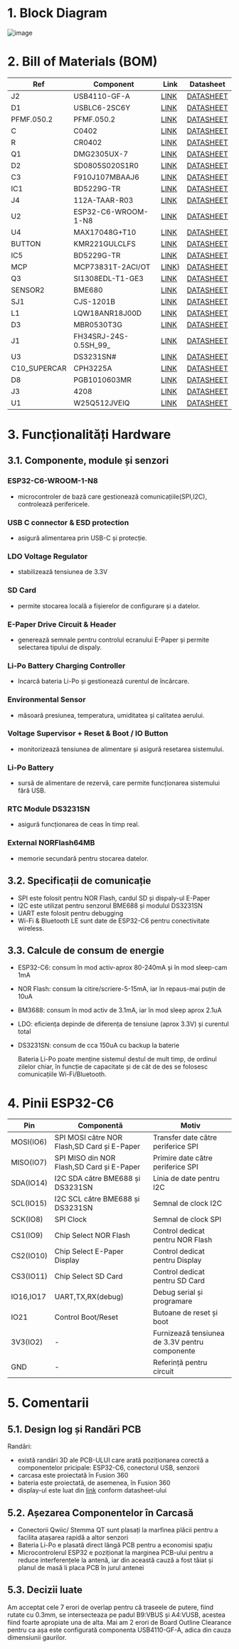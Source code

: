 # 1. Block Diagram #
![image](https://github.com/user-attachments/assets/19f56088-ab91-4108-b982-12a14c80f4fc)



# 2. Bill of Materials (BOM) #
| Ref | Component | Link | Datasheet |
|-----|-----------|------|-----------|
| J2 | USB4110-GF-A | [LINK](https://ro.mouser.com/ProductDetail/GCT/USB4110-GF-A?qs=KUoIvG%2F9IlYiZvIXQjyJeA%3D%3D) | [DATASHEET](https://ro.mouser.com/datasheet/2/837/GCT_USB4110_Product_Drawing___20k_cycles-3455479.pdf) |
| D1 | USBLC6-2SC6Y |[LINK](https://ro.mouser.com/ProductDetail/STMicroelectronics/USBLC6-2SC6Y?qs=gNDSiZmRJS%2FOgDexvXkdow%3D%3D) | [DATASHEET](https://ro.mouser.com/datasheet/2/389/usblc6_2sc6y-1852505.pdf) |
| PFMF.050.2 | PFMF.050.2 | [LINK](https://ro.mouser.com/ProductDetail/Schurter/PFMF.010.2?qs=1auRipcfynCnJdD0clLSNw%3D%3D) | [DATASHEET](https://ro.mouser.com/datasheet/2/358/typ_PFMF-1275918.pdf) |
| C | C0402 | [LINK](https://ro.mouser.com/ProductDetail/KEMET/C0402C475K8PACTU?qs=ulEaXIWI0c9ebKRT3r3htg%3D%3D) | [DATASHEET](https://ro.mouser.com/datasheet/2/447/KEM_C1006_X5R_SMD-3316465.pdf) |
| R | CR0402 | [LINK](https://ro.mouser.com/ProductDetail/Bourns/CR0402-FX-78R7GLF?qs=ePR1ZvdkOKLVu%2FTT5yAHeA%3D%3D) |[DATASHEET](https://ro.mouser.com/datasheet/2/54/cr-1858361.pdf) |
| Q1 | DMG2305UX-7 | [LINK](https://ro.mouser.com/ProductDetail/Diodes-Incorporated/DMG2305UX-7?qs=L1DZKBg7t5F%2FNBHrjfxC%252Bg%3D%3D) | [DATASHEET](https://www.diodes.com/assets/Datasheets/DMG2305UX.pdf) |
| D2 | SD0805S020S1R0 | [LINK](https://eu.mouser.com/ProductDetail/KYOCERA-AVX/SD0805S020S1R0?qs=jCA%252BPfw4LHbpkAoSnwrdjw%3D%3D) | [DATASHEET](https://eu.mouser.com/datasheet/2/40/schottky-3165252.pdf) |
| C3 | F910J107MBAAJ6 | [LINK](https://eu.mouser.com/ProductDetail/KYOCERA-AVX/F910J107MBAAJ6?qs=PqoDHHvF649LraCA%2FjeGXg%3D%3D) | [DATASHEET](https://eu.mouser.com/datasheet/2/40/F91_AJ6-3162641.pdf) |
| IC1 | BD5229G-TR | [LINK](https://ro.mouser.com/ProductDetail/ROHM-Semiconductor/BD5229G-TR?qs=4kLU8WoGk0vvnhrrYwdszw%3D%3D&_gl=1*14qx4c6*_ga*NDQxMDcxNDk3LjE3NDI4NDIxODY.*_ga_15W4STQT4T*MTc0MzQ1MzQ2Ny4xMy4xLjE3NDM0NTU3MDcuNDIuMC4w) | [DATASHEET](https://fscdn.rohm.com/en/products/databook/datasheet/ic/power/voltage_detector/bd52xxg-e.pdf) |
| J4 | 112A-TAAR-R03 | [LINK](https://store.comet.srl.ro/Catalogue/Product/43497/) |[DATASHEET](https://www.attend.com.tw/data/download/file/112A-TAAR-R03.rar) |
| U2 | ESP32-C6-WROOM-1-N8 | [LINK](https://componentsearchengine.com/prices/ESP32-C6-WROOM-1-N8?manufacturer=Espressif%20Systems) | [DATASHEET](https://www.espressif.com/sites/default/files/documentation/esp32-c6-wroom-1_wroom-1u_datasheet_en.pdf) |
| U4 | MAX17048G+T10 | [LINK](https://ro.mouser.com/ProductDetail/Analog-Devices-Maxim-Integrated/MAX17048G%2bT10?qs=D7PJwyCwLAoGnnn8jEPRBQ%3D%3D) | [DATASHEET](https://ro.mouser.com/datasheet/2/609/MAX17048_MAX17049-3469099.pdf) |
| BUTTON | KMR221GULCLFS | [LINK](https://ro.mouser.com/ProductDetail/CK/KMR221GULCLFS?qs=u2NJ%252B70r0goBXaNk7IrU0Q%3D%3D) | [DATASHEET](https://www.ckswitches.com/media/1479/kmr2.pdf )|
| IC5 | BD5229G-TR | [LINK](https://ro.mouser.com/ProductDetail/ROHM-Semiconductor/BD5229G-TR?qs=4kLU8WoGk0vvnhrrYwdszw%3D%3D)  | [DATASHEET](https://fscdn.rohm.com/en/products/databook/datasheet/ic/power/voltage_detector/bd52xxg-e.pdf) |
| MCP | MCP73831T-2ACI/OT | [LINK](https://ro.mouser.com/ProductDetail/Microchip-Technology/MCP73831T-2ACI-OT?qs=yUQqVecv4qvbBQBGbHx0Mw%3D%3D)) | [DATASHEET](https://ro.mouser.com/datasheet/2/268/MCP73831_Family_Data_Sheet_DS20001984H-3441711.pdf)|
| Q3 | SI1308EDL-T1-GE3 | [LINK](https://componentsearchengine.com/prices/Si1308EDL-T1-GE3?manufacturer=Vishay) | [DATASHEET](https://componentsearchengine.com/Datasheets/1/SI1308EDL-T1-GE3.pdf) |
| SENSOR2 | BME680 | [LINK](https://ro.mouser.com/ProductDetail/Bosch-Sensortec/BME680?qs=v271MhAjFHjo0yA%2FC4OnDQ%3D%3D)  | [DATASHEET](https://ro.mouser.com/datasheet/2/783/BST_BME680_DS001-1509608.pdf) |
| SJ1 | CJS-1201B | [LINK](https://ro.mouser.com/ProductDetail/Nidec-Components/CJS-1201B?qs=XeJtXLiO41SSSa2Z7HG9Iw%3D%3D)  | [DATASHEET](https://ro.mouser.com/datasheet/2/972/cjs-1827353.pdf) |
| L1 |  LQW18ANR18J00D| [LINK](https://ro.mouser.com/ProductDetail/Murata-Electronics/LQW18ANR18J00D?qs=up2IPS6mPfZTlRcpK55RLw%3D%3D)  | [DATASHEET](https://ro.mouser.com/datasheet/2/281/JELF243A_0024-1380895.pdf) |
| D3 | MBR0530T3G | [LINK](https://ro.mouser.com/ProductDetail/onsemi/MBR0530T3G?qs=3JMERSakebpEmdUS6GetdQ%3D%3D)  | [DATASHEET](https://www.onsemi.com/PowerSolutions/product.do?id=MBR0530T3G) |
| J1 | FH34SRJ-24S-0.5SH_99_ | [LINK](https://ro.mouser.com/ProductDetail/Hirose-Connector/FH34SRJ-24S-0.5SH99?qs=vcbW%252B4%252BSTIpKBl5ap9J8Fw%3D%3D)  | [DATASHEET](https://ro.mouser.com/datasheet/2/185/FH34SRJ_24S_0_5SH_99__CL0580_1255_6_99_2DDrawing_0-1615044.pdf) |
| U3 | DS3231SN# | [LINK](https://ro.mouser.com/ProductDetail/Analog-Devices-Maxim-Integrated/DS3231SN?qs=1eQvB6Dk1vhUlr8%2FOrV0Fw%3D%3D)  | [DATASHEET](https://ro.mouser.com/datasheet/2/609/DS3231-3421123.pdf) |
|C10_SUPERCAR | CPH3225A | [LINK](https://ro.mouser.com/ProductDetail/Seiko-Semiconductors/CPH3225A?qs=3etwrb1wR%252BhUOph6lAO7eg%3D%3D)  | [DATASHEET](https://ro.mouser.com/datasheet/2/360/Seiko_Instruments_MicroBattery_E_20230330_2024Jan_-3561061.pdf) |
| D8 | PGB1010603MR | [LINK](https://ro.mouser.com/ProductDetail/Littelfuse/PGB1010603MR?qs=gu7KAQ731URLg4GSnNNN7Q%3D%3D) | [DATASHEET](https://www.littelfuse.com/assetdocs/pulseguard-esd-suppressors-pgb1-datasheet?assetguid=8a337998-d54d-466b-be4e-dc5bcd1f9321) |
| J3 | 4208| [LINK](https://ro.mouser.com/ProductDetail/Adafruit/4208?qs=PzGy0jfpSMtbScLbr0L5dw%3D%3D) | [DATASHEET](https://www.analog.com/media/en/technical-documentation/data-sheets/ada4570.pdf) |
| U1 | W25Q512JVEIQ | [LINK](https://ro.mouser.com/ProductDetail/Winbond/W25Q512JVEIQ?qs=l7cgNqFNU1jw6svr3at6tA%3D%3D) | [DATASHEET](https://ro.mouser.com/datasheet/2/949/Winbond_W25Q512JV_Datasheet-3240039.pdf) |


# 3. Funcționalități Hardware #

## 3.1. Componente, module și senzori ##

### ESP32-C6-WROOM-1-N8 ###
- microcontroler de bază care gestionează comunicațiile(SPI,I2C), controlează perifericele.
### USB C connector & ESD protection ###
- asigură alimentarea prin USB-C și protecție.
### LDO Voltage Regulator ###
- stabilizează tensiunea de 3.3V
### SD Card ###
- permite stocarea locală a fișierelor de configurare și a datelor.
### E-Paper Drive Circuit & Header ###
- generează semnale pentru controlul ecranului E-Paper și permite selectarea tipului de dispaly.
### Li-Po Battery Charging Controller ###
- încarcă bateria Li-Po și gestionează curentul de încărcare.
### Environmental Sensor  ###
- măsoară presiunea, temperatura, umiditatea și calitatea aerului.
### Voltage Supervisor + Reset & Boot / IO Button ###
- monitorizează tensiunea de alimentare și asigură resetarea sistemului.
### Li-Po Battery ###
- sursă de alimentare de rezervă, care permite funcționarea sistemului fără USB.
### RTC Module DS3231SN ###
- asigură funcționarea de ceas în timp real.
### External NORFlash64MB ###
- memorie secundară pentru stocarea datelor.

## 3.2. Specificații de comunicație ##
- SPI este folosit pentru NOR Flash, cardul SD și dispaly-ul E-Paper
- I2C este utilizat pentru senzorul BME688 și modulul DS3231SN
- UART este folosit pentru debugging
- Wi-Fi & Bluetooth LE sunt date de ESP32-C6 pentru conectivitate wireless.

## 3.3. Calcule de consum de energie ##
- ESP32-C6: consum în mod activ-aprox 80-240mA și în mod sleep-cam 1mA
- NOR Flash: consum la citire/scriere-5-15mA, iar în repaus-mai puțin de 10uA
- BM3688: consum în mod activ de 3.1mA, iar în mod sleep aprox 2.1uA
- LDO: eficiența depinde de diferența de tensiune (aprox 3.3V) și curentul total
- DS3231SN: consum de cca 150uA cu backup la baterie

  Bateria Li-Po poate menține sistemul destul de mult timp, de ordinul zilelor chiar, în funcție de capacitate și de cât de des se folosesc comunicațiile Wi-Fi/Bluetooth.

# 4. Pinii ESP32-C6 #
| Pin | Componentă | Motiv |
|-----|------------|-------|
| MOSI(IO6) | SPI MOSI către NOR Flash,SD Card și E-Paper | Transfer date către periferice SPI |
| MISO(IO7) | SPI MISO din NOR Flash,SD Card și E-Paper | Primire date către periferice SPI |
| SDA(IO14) | I2C SDA către BME688 și DS3231SN | Linia de date pentru I2C|
| SCL(IO15) | I2C SCL către BME688 și DS3231SN | Semnal de clock I2C |
| SCK(IO8) | SPI Clock | Semnal de clock SPI |
| CS1(IO9) |  Chip Select NOR Flash | Control dedicat pentru NOR Flash |
| CS2(IO10) |  Chip Select E-Paper Display | Control dedicat pentru Display |
| CS3(IO11) | Chip Select SD Card |  Control dedicat pentru SD Card |
| IO16,IO17 | UART,TX,RX(debug) | Debug serial și programare |
| IO21 | Control Boot/Reset | Butoane de reset și boot |
| 3V3(IO2) | - | Furnizează tensiunea de 3.3V pentru componente |
| GND | - | Referință pentru circuit |

# 5. Comentarii #
## 5.1. Design log și Randări PCB ##
Randări:
- există randări 3D ale PCB-ULUI care arată poziționarea corectă a componentelor pricipale: ESP32-C6, conectorul USB, senzorii
- carcasa este proiectată în Fusion 360
- bateria este proiectată, de asemenea, în Fusion 360
-  display-ul este luat din [link](https://grabcad.com/library/7-5in-e-ink-display-assortment-1) conform datasheet-ului

## 5.2. Așezarea Componentelor în Carcasă ##
- Conectorii Qwiic/ Stemma QT  sunt plasați la marfinea plăcii pentru a facilita atașarea rapidă a altor senzori
- Bateria Li-Po e plasată direct lângă PCB pentru a economisi spațiu
- Microcontrolerul ESP32 e poziționat la marginea PCB-ului pentru a reduce interferențele la antenă, iar din această cauză a fost tăiat și planul de masă li placa PCB în jurul antenei

## 5.3. Decizii luate ##
Am acceptat cele 7 erori de overlap pentru că traseele de putere, fiind rutate cu 0.3mm, se intersecteaza pe padul B9:VBUS și A4:VUSB, acestea fiind foarte apropiate una de alta.  Mai am 2 erori de Board Outline Clearance pentru ca așa este configurată componenta USB4110-GF-A, adica din cauza dimensiunii gaurilor.
